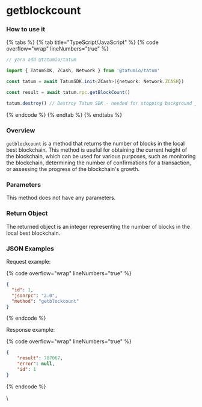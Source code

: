 # getblockcount

### How to use it

{% tabs %}
{% tab title="TypeScript/JavaScript" %}
{% code overflow="wrap" lineNumbers="true" %}
```typescript
// yarn add @tatumio/tatum

import { TatumSDK, ZCash, Network } from '@tatumio/tatum'

const tatum = await TatumSDK.init<ZCash>({network: Network.ZCASH})

const result = await tatum.rpc.getBlockCount()

tatum.destroy() // Destroy Tatum SDK - needed for stopping background jobs
```
{% endcode %}
{% endtab %}
{% endtabs %}

### Overview

`getblockcount` is a method that returns the number of blocks in the local best blockchain. This method is useful for obtaining the current height of the blockchain, which can be used for various purposes, such as monitoring the blockchain, determining the number of confirmations for a transaction, or assessing the progress of the blockchain's growth.

### Parameters

This method does not have any parameters.

### Return Object

The returned object is an integer representing the number of blocks in the local best blockchain.

### JSON Examples

Request example:

{% code overflow="wrap" lineNumbers="true" %}
```json
{
  "id": 1,
  "jsonrpc": "2.0",
  "method": "getblockcount"
}
```
{% endcode %}

Response example:

{% code overflow="wrap" lineNumbers="true" %}
```json
{
    "result": 787067,
    "error": null,
    "id": 1
}
```
{% endcode %}

\
